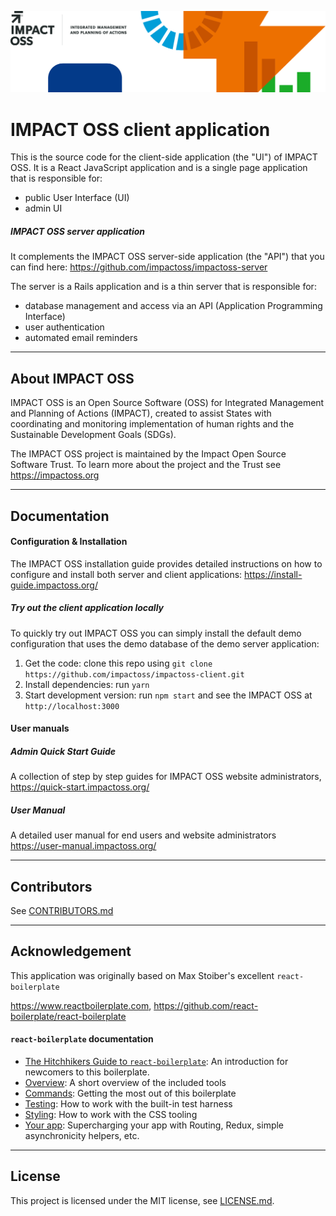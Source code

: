 ![IMPACT OSS](header.png?raw=true "IMPACT OSS")

# IMPACT OSS client application

This is the source code for the client-side application (the "UI") of IMPACT OSS. It is a React JavaScript application and is a single page application that is responsible for:
* public User Interface (UI)
* admin UI

##### IMPACT OSS server application

It complements the IMPACT OSS server-side application (the "API") that you can find here: https://github.com/impactoss/impactoss-server

The server is a Rails application and is a thin server that is responsible for:
* database management and access via an API (Application Programming Interface)
* user authentication
* automated email reminders

---

## About IMPACT OSS

IMPACT OSS is an Open Source Software (OSS) for Integrated Management and Planning of Actions (IMPACT), created to assist States with coordinating and monitoring implementation of human rights and the Sustainable Development Goals (SDGs).

The IMPACT OSS project is maintained by the Impact Open Source Software Trust. To learn more about the project and the Trust see https://impactoss.org

---

## Documentation

#### Configuration & Installation

The IMPACT OSS installation guide provides detailed instructions on how to configure and install both server and client applications:
https://install-guide.impactoss.org/

##### Try out the client application locally

To quickly try out IMPACT OSS you can simply install the default demo configuration that uses the demo database of the demo server application:

1. Get the code: clone this repo using `git clone https://github.com/impactoss/impactoss-client.git`
2. Install dependencies: run `yarn`
3. Start development version: run `npm start` and see the IMPACT OSS at `http://localhost:3000`

#### User manuals

##### Admin Quick Start Guide

A collection of step by step guides for IMPACT OSS website administrators,
https://quick-start.impactoss.org/

##### User Manual

A detailed user manual for end users and website administrators
https://user-manual.impactoss.org/

---

## Contributors

See [CONTRIBUTORS.md](CONTRIBUTORS.md)

---

## Acknowledgement

This application was originally based on Max Stoiber's excellent `react-boilerplate`

https://www.reactboilerplate.com, https://github.com/react-boilerplate/react-boilerplate

#### `react-boilerplate` documentation

- [The Hitchhikers Guide to `react-boilerplate`](docs/general/introduction.md): An introduction for newcomers to this boilerplate.
- [Overview](docs/general): A short overview of the included tools
- [Commands](docs/general/commands.md): Getting the most out of this boilerplate
- [Testing](docs/testing): How to work with the built-in test harness
- [Styling](docs/css): How to work with the CSS tooling
- [Your app](docs/js): Supercharging your app with Routing, Redux, simple
  asynchronicity helpers, etc.

---

## License

This project is licensed under the MIT license, see [LICENSE.md](LICENSE.md).
